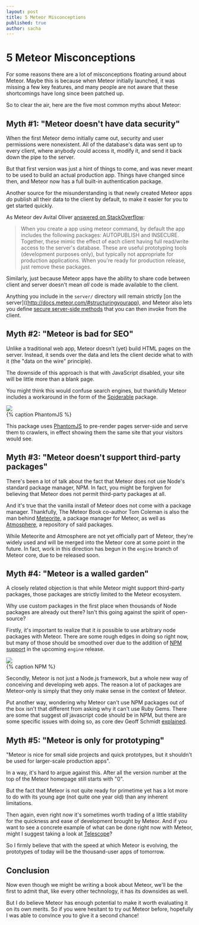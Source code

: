 ```yaml
---
layout: post
title: 5 Meteor Misconceptions
published: true
author: sacha
---
```


# 5 Meteor Misconceptions

For some reasons there are a lot of misconceptions floating around about Meteor. Maybe this is because when Meteor initially launched, it was missing a few key features, and many people are not aware that these shortcomings have long since been patched up. 

So to clear the air, here are the five most common myths about Meteor:

## Myth #1: "Meteor doesn't have data security"

When the first Meteor demo initially came out, security and user permissions were nonexistent. All of the database's data was sent up to every client, where anybody could access it, modify it, and send it back down the pipe to the server.

But that first version was just a hint of things to come, and was never meant to be used to build an actual production app. Things have changed since then, and Meteor now has a full built-in authentication package.

Another source for the misunderstanding is that newly created Meteor apps *do* publish all their data to the client by default, to make it easier for you to get started quickly. 

As Meteor dev Avital Oliver [answered on StackOverflow](http://stackoverflow.com/questions/10099843/how-secure-is-meteor):

> When you create a app using meteor command, by default the app includes the following packages: AUTOPUBLISH and INSECURE.
> Together, these mimic the effect of each client having full read/write access to the server's database. These are useful prototyping tools (development purposes only), but typically not appropriate for production applications. When you're ready for production release, just remove these packages.

Similarly, just because Meteor apps have the ability to share code between client and server doesn't mean *all* code is made available to the client. 

Anything you include in the `server/` directory will remain strictly [on the server]((http://docs.meteor.com/#structuringyourapp),  and Meteor also lets you define [secure server-side methods](http://docs.meteor.com/#methods_header) that you can then invoke from the client. 

## Myth #2: "Meteor is bad for SEO"

Unlike a traditional web app, Meteor doesn't (yet) build HTML pages on the server. Instead, it sends over the data and lets the client decide what to with it (the "data on the wire" principle). 

The downside of this approach is that with JavaScript disabled, your site will be little more than a blank page. 

You might think this would confuse search engines, but thankfully Meteor includes a workaround in the form of the [Spiderable](http://docs.meteor.com/#spiderable) package.

<div class="image"><img src="/images/phantomjs.png"/></div>
{% caption PhantomJS %}

This package uses [PhantomJS](http://phantomjs.org) to pre-render pages server-side and serve them to crawlers, in effect showing them the same site that your visitors would see. 

## Myth #3: "Meteor doesn't support third-party packages"

There's been a lot of talk about the fact that Meteor does not use Node's standard package manager, NPM. In fact, you might be forgiven for believing that Meteor does not permit third-party packages at all.

And it's true that the vanilla install of Meteor does not come with a package manager. Thankfully, The Meteor Book co-author Tom Coleman is also the man behind [Meteorite](https://github.com/oortcloud/meteorite), a package manager for Meteor, as well as [Atmosphere](http://atmosphere.meteor.com), a repository of said packages. 

While Meteorite and Atmosphere are not yet officially part of Meteor, they're widely used and will be merged into the Meteor core at some point in the future. In fact, work in this direction has begun in the `engine` branch of Meteor core, due to be released soon.

## Myth #4: "Meteor is a walled garden"

A closely related objection is that while Meteor might support third-party packages, those packages are strictly limited to the Meteor ecosystem. 

Why use custom packages in the first place when thousands of Node packages are already out there? Isn't this going against the spirit of open-source?

Firstly, it's important to realize that it _is_ possible to use arbitrary node packages with Meteor. There are some rough edges in doing so right now, but many of those should be smoothed over due to the addition of [NPM support](https://groups.google.com/forum/?fromgroups=#!topic/meteor-talk/b6zQrgk8lYo) in the upcoming `engine` release.

<div class="image"><img src="/images/npm.png"/></div>
{% caption NPM %}

Secondly, Meteor is not just a Node.js framework, but a whole new way of conceiving and developing web apps. The reason a lot of packages are Meteor-only is simply that they only make sense in the context of Meteor. 

Put another way, wondering why Meteor can't use NPM packages out of the box isn't that different from asking why it can't use Ruby Gems. There are some that suggest _all_ javascript code should be in NPM, but there are some specific issues with doing so, as core dev Geoff Schmidt [explained](https://github.com/meteor/meteor/pull/516#issuecomment-12919473).

## Myth #5: "Meteor is only for prototyping"

"Meteor is nice for small side projects and quick prototypes, but it shouldn't be used for larger-scale production apps". 

In a way, it's hard to argue against this. After all the version number at the top of the Meteor homepage still starts with "0".

But the fact that Meteor is not quite ready for primetime yet has a lot more to do with its young age (not quite one year old) than any inherent limitations.

Then again, even right now it's sometimes worth trading of a little stability for the quickness and ease of development brought by Meteor. And if you want to see a concrete example of what can be done right now with Meteor, might I suggest taking a look at [Telescope](http://telesc.pe)? 

So I firmly believe that with the speed at which Meteor is evolving, the prototypes of today will be the thousand-user apps of tomorrow. 

## Conclusion

Now even though we might be writing a book about Meteor, we'll be the first to admit that, like every other technology, it has its downsides as well. 

But I do believe Meteor has enough potential to make it worth evaluating it on its own merits. So if you were hesitant to try out Meteor before, hopefully I was able to convince you to give it a second chance!